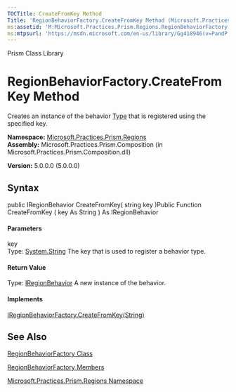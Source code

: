 ```yaml
---
TOCTitle: CreateFromKey Method
Title: 'RegionBehaviorFactory.CreateFromKey Method (Microsoft.Practices.Prism.Regions)'
ms:assetid: 'M:Microsoft.Practices.Prism.Regions.RegionBehaviorFactory.CreateFromKey(System.String)'
ms:mtpsurl: 'https://msdn.microsoft.com/en-us/library/Gg418946(v=PandP.50)'
---
```


Prism Class Library

RegionBehaviorFactory.CreateFromKey Method
==============================================

Creates an instance of the behavior [Type](http://msdn2.microsoft.com/en-us/library/42892f65) that is registered using the specified key.

**Namespace:** [Microsoft.Practices.Prism.Regions](https://msdn.microsoft.com/n:microsoft.practices.prism.regions)
**Assembly:** Microsoft.Practices.Prism.Composition (in Microsoft.Practices.Prism.Composition.dll)

**Version:** 5.0.0.0 (5.0.0.0)

## Syntax


<span id="syntaxToggle"></span>public IRegionBehavior CreateFromKey( string key )Public Function CreateFromKey ( key As String ) As IRegionBehavior
#### Parameters

key  
Type: [System.String](http://msdn2.microsoft.com/en-us/library/s1wwdcbf)
The key that is used to register a behavior type.

#### Return Value

Type: [IRegionBehavior](https://msdn.microsoft.com/t:microsoft.practices.prism.regions.iregionbehavior)
A new instance of the behavior.
#### Implements

[IRegionBehaviorFactory.CreateFromKey(String)](https://msdn.microsoft.com/m:microsoft.practices.prism.regions.iregionbehaviorfactory.createfromkey(system.string))

See Also
--------


[RegionBehaviorFactory Class](https://msdn.microsoft.com/t:microsoft.practices.prism.regions.regionbehaviorfactory)

[RegionBehaviorFactory Members](https://msdn.microsoft.com/allmembers.t:microsoft.practices.prism.regions.regionbehaviorfactory)

[Microsoft.Practices.Prism.Regions Namespace](https://msdn.microsoft.com/n:microsoft.practices.prism.regions)
